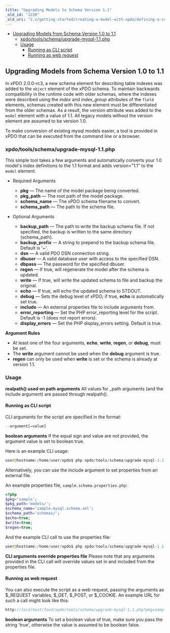 ```yaml
---
title: "Upgrading Models to Schema Version 1.1"
_old_id: "1220"
_old_uri: "2.x/getting-started/creating-a-model-with-xpdo/defining-a-schema/defining-the-database-and-tables/upgrading-models-to-schema-version-1.1"
---
```


- [Upgrading Models from Schema Version 1.0 to 1.1](#upgrading-models-from-schema-version-10-to-11)
  - [xpdo/tools/schema/upgrade-mysql-1.1.php](#xpdotoolsschemaupgrade-mysql-11php)
  - [Usage](#usage)
    - [Running as CLI script](#running-as-cli-script)
    - [Running as web request](#running-as-web-request)

## Upgrading Models from Schema Version 1.0 to 1.1

In xPDO 2.0.0-rc3, a new schema element for describing table indexes was added to the `object` element of the xPDO schema. To maintain backwards compatibility in the runtime code with older schemas, where the indexes were described using the _index_ and _index\_group_ attributes of the `field` elements, schemas created with this new element must be differentiated from the older schemas. As a result, the _version_ attribute was added to the `model` element with a value of 1.1. All legacy models without the version element are assumed to be version 1.0.

To make conversion of existing mysql models easier, a tool is provided in xPDO that can be executed from the command line or a browser.

### xpdo/tools/schema/upgrade-mysql-1.1.php

This simple tool takes a few arguments and automatically converts your 1.0 model's index definitions to the 1.1 format and adds version="1.1" to the `model` element.

- Required Arguments 
  - **pkg** — The name of the model package being converted.
  - **pkg\_path** — The root path of the model package.
  - **schema\_name** — The xPDO schema filename to convert.
  - **schema\_path** — The path to the schema file.

- Optional Arguments 
  - **backup\_path** — The path to write the backup schema file. If not specified, the backup is written to the same directory (schema\_path).
  - **backup\_prefix** — A string to prepend to the backup schema file. Default is '~'.
  - **dsn** — A valid PDO DSN connection string.
  - **dbuser** — A valid database user with access to the specified DSN.
  - **dbpass** — The password for the specified dbuser.
  - **regen** — If true, will regenerate the model after the schema is updated.
  - **write** — If true, will write the updated schema to file and backup the original.
  - **echo** — If true, will echo the updated schema to STDOUT.
  - **debug** — Sets the debug level of xPDO; if true, **echo** is automatically set true.
  - **include** — An external properties file to include arguments from.
  - **error\_reporting** — Set the PHP error\_reporting level for the script. Default is -1 (does not report errors).
  - **display\_errors** — Set the PHP display\_errors setting. Default is true.

**Argument Rules**
- At least one of the four arguments, **echo**, **write**, **regen**, or **debug**, must be set.
- The **write** argument cannot be used when the **debug** argument is true.
- **regen** can only be used when **write** is set or the schema is already at version 1.1.



### Usage

**realpath() used on path arguments**
All values for \_path arguments (and the include argument) are passed through realpath().

#### Running as CLI script

CLI arguments for the script are specified in the format:

``` php 
--argument[=value]
```

**boolean arguments**
If the equal sign and value are not provided, the argument value is set to boolean true.

Here is an example CLI usage:

``` php 
user@hostname:/home/user/xpdo$ php xpdo/tools/schema/upgrade-mysql-1.1.php --pkg=sample --pkg_path=models/ --schema_name=sample.mysql.schema.xml --schema_path=schemas/ --echo --write --regen
```

Alternatively, you can use the include argument to set properties from an external file.

An example properties file, `sample.schema.properties.php`:

``` php 
<?php
$pkg='sample';
$pkg_path='models/';
$schema_name='sample.mysql.schema.xml';
$schema_path='schemas/';
$echo=true;
$write=true;
$regen=true;
```

And the example CLI call to use the properties file:

``` php 
user@hostname:/home/user/xpdo$ php xpdo/tools/schema/upgrade-mysql-1.1.php --include=sample.schema.properties.php
```

**CLI arguments override properties file**
Please note that any arguments provided in the CLI call will override values set in and included from the properties file.

#### Running as web request

You can also execute the script as a web request, passing the arguments as $\_REQUEST variables, $\_GET, $\_POST, or $\_COOKIE. An example URL for such a call might look like this:

``` php 
http://localhost/food/xpdo/tools/schema/upgrade-mysql-1.1.php?pkg=sample&pkg_path=models/&schema_name=sample.mysql.schema.xml&schema_path=schemas/&echo=true&write=true&regen=true
```

**boolean arguments**
To set a boolean value of true, make sure you pass the string 'true', otherwise the value is assumed to be boolean false.
